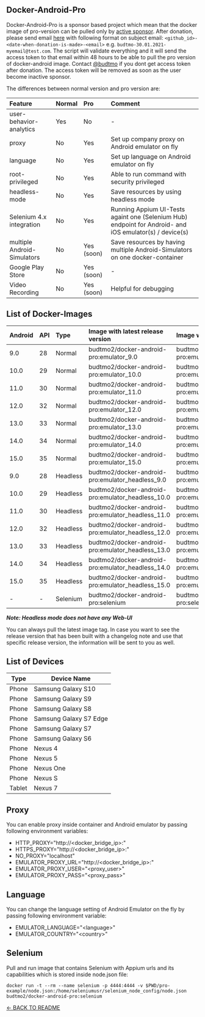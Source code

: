Docker-Android-Pro
------------------

Docker-Android-Pro is a sponsor based project which mean that the docker image of pro-version can be pulled only by [active sponsor](https://github.com/sponsors/budtmo). After donation, please send email [here](mailto:budtmo2.os@gmail.com) with following format on subject email: ```<github_id>-<date-when-donation-is-made>-<email>``` e.g. ```budtmo-30.01.2021-myemail@test.com```. The script will validate everything and it will send the access token to that email within 48 hours to be able to pull the pro version of docker-android image. Contact [@budtmo](https://github.com/budtmo) if you dont get access token after donation. The access token will be removed as soon as the user become inactive sponsor.

The differences between normal version and pro version are:

|Feature   |Normal   |Pro   |Comment|
|:---|:---|:---|:---|
|user-behavior-analytics|Yes|No|-|
|proxy|No|Yes|Set up company proxy on Android emulator on fly|
|language|No|Yes|Set up language on Android emulator on fly|
|root-privileged|No|Yes|Able to run command with security privileged|
|headless-mode|No|Yes|Save resources by using headless mode|
|Selenium 4.x integration|No|Yes|Running Appium UI-Tests againt one (Selenium Hub) endpoint for Android- and iOS emulator(s) / device(s)|
|multiple Android-Simulators|No|Yes (soon)|Save resources by having multiple Android-Simulators on one docker-container|
|Google Play Store|No|Yes (soon)|-|
|Video Recording|No|Yes (soon)|Helpful for debugging|


List of Docker-Images
---------------------
|Android   |API   |Type  |Image with latest release version   |Image with specific release version|
|:---|:---|:---|:---|:---|
|9.0|28|Normal|budtmo2/docker-android-pro:emulator_9.0|budtmo2/docker-android-pro:emulator_9.0_<release_version>|
|10.0|29|Normal|budtmo2/docker-android-pro:emulator_10.0|budtmo2/docker-android-pro:emulator_10.0_<release_version>|
|11.0|30|Normal|budtmo2/docker-android-pro:emulator_11.0|budtmo2/docker-android-pro:emulator_11.0_<release_version>|
|12.0|32|Normal|budtmo2/docker-android-pro:emulator_12.0|budtmo2/docker-android-pro:emulator_12.0_<release_version>|
|13.0|33|Normal|budtmo2/docker-android-pro:emulator_13.0|budtmo2/docker-android-pro:emulator_13.0_<release_version>|
|14.0|34|Normal|budtmo2/docker-android-pro:emulator_14.0|budtmo2/docker-android-pro:emulator_14.0_<release_version>|
|15.0|35|Normal|budtmo2/docker-android-pro:emulator_15.0|budtmo2/docker-android-pro:emulator_15.0_<release_version>|
|9.0|28|Headless|budtmo2/docker-android-pro:emulator_headless_9.0|budtmo2/docker-android-pro:emulator_headless_9.0_<release_version>|
|10.0|29|Headless|budtmo2/docker-android-pro:emulator_headless_10.0|budtmo2/docker-android-pro:emulator_headless_10.0_<release_version>|
|11.0|30|Headless|budtmo2/docker-android-pro:emulator_headless_11.0|budtmo2/docker-android-pro:emulator_headless_11.0_<release_version>|
|12.0|32|Headless|budtmo2/docker-android-pro:emulator_headless_12.0|budtmo2/docker-android-pro:emulator_headless_12.0_<release_version>|
|13.0|33|Headless|budtmo2/docker-android-pro:emulator_headless_13.0|budtmo2/docker-android-pro:emulator_headless_13.0_<release_version>|
|14.0|34|Headless|budtmo2/docker-android-pro:emulator_headless_14.0|budtmo2/docker-android-pro:emulator_headless_14.0_<release_version>|
|15.0|35|Headless|budtmo2/docker-android-pro:emulator_headless_15.0|budtmo2/docker-android-pro:emulator_headless_15.0_<release_version>|
|-|-|Selenium|budtmo2/docker-android-pro:selenium|budtmo2/docker-android-pro:selenium_<release_version>|

***Note: Headless mode does not have any Web-UI***

You can always pull the latest image tag. In case you want to see the release version that has been built with a changelog note and use that specific release version, the information will be sent to you as well.


List of Devices
---------------

Type   | Device Name
-----  | -----
Phone  | Samsung Galaxy S10
Phone  | Samsung Galaxy S9
Phone  | Samsung Galaxy S8
Phone  | Samsung Galaxy S7 Edge
Phone  | Samsung Galaxy S7
Phone  | Samsung Galaxy S6
Phone  | Nexus 4
Phone  | Nexus 5
Phone  | Nexus One
Phone  | Nexus S
Tablet | Nexus 7


Proxy
-----

You can enable proxy inside container and Android emulator by passing following environment variables:

- HTTP_PROXY="http://\<docker\_bridge\_ip>:<port>"
- HTTPS_PROXY="http://\<docker\_bridge\_ip>:<port>"
- NO_PROXY="localhost"
- EMULATOR_PROXY_URL="http://\<docker\_bridge\_ip>:<port>"
- EMULATOR_PROXY_USER="\<proxy_user>"
- EMULATOR_PROXY_PASS="\<proxy_pass>"


Language
--------

You can change the language setting of Android Emulator on the fly by passing following environment variable:

- EMULATOR_LANGUAGE="\<language>"
- EMULATOR_COUNTRY="\<country>"


Selenium
--------

Pull and run image that contains Selenium with Appium urls and its capabilities which is stored inside node.json file:

```
docker run -t --rm --name selenium -p 4444:4444 -v $PWD/pro-example/node.json:/home/seleniumusr/selenium_node_config/node.json budtmo2/docker-android-pro:selenium
```

[<- BACK TO README](../README.md)
